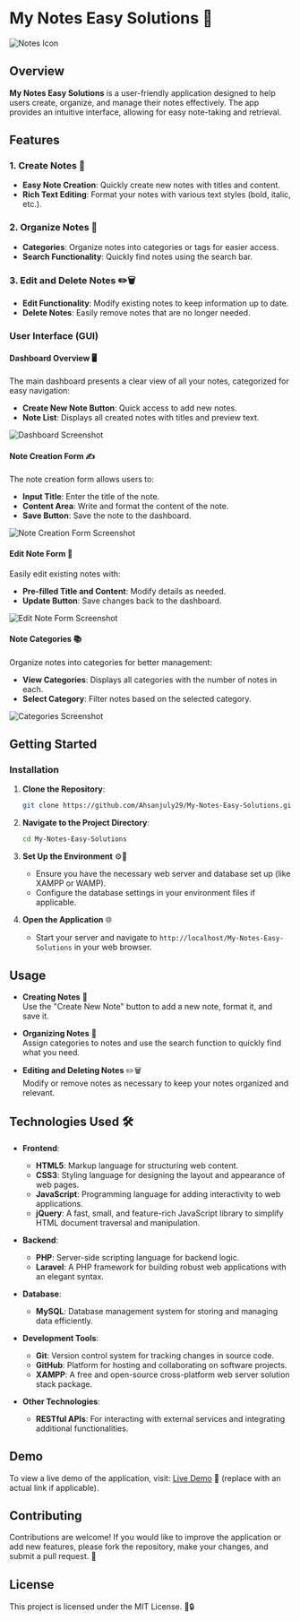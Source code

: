 # My Notes Easy Solutions 📝

![Notes Icon](https://img.icons8.com/ios-filled/100/000000/notebook.png)

## Overview
**My Notes Easy Solutions** is a user-friendly application designed to help users create, organize, and manage their notes effectively. The app provides an intuitive interface, allowing for easy note-taking and retrieval.

## Features

### 1. Create Notes 📝
- **Easy Note Creation**: Quickly create new notes with titles and content.
- **Rich Text Editing**: Format your notes with various text styles (bold, italic, etc.).

### 2. Organize Notes 📂
- **Categories**: Organize notes into categories or tags for easier access.
- **Search Functionality**: Quickly find notes using the search bar.

### 3. Edit and Delete Notes ✏️🗑️
- **Edit Functionality**: Modify existing notes to keep information up to date.
- **Delete Notes**: Easily remove notes that are no longer needed.

### User Interface (GUI)

#### Dashboard Overview 🖥️
The main dashboard presents a clear view of all your notes, categorized for easy navigation:
- **Create New Note Button**: Quick access to add new notes.
- **Note List**: Displays all created notes with titles and preview text.

![Dashboard Screenshot](https://via.placeholder.com/600x300.png?text=Dashboard+Screenshot)

#### Note Creation Form ✍️
The note creation form allows users to:
- **Input Title**: Enter the title of the note.
- **Content Area**: Write and format the content of the note.
- **Save Button**: Save the note to the dashboard.

![Note Creation Form Screenshot](https://via.placeholder.com/600x300.png?text=Note+Creation+Form+Screenshot)

#### Edit Note Form 🔧
Easily edit existing notes with:
- **Pre-filled Title and Content**: Modify details as needed.
- **Update Button**: Save changes back to the dashboard.

![Edit Note Form Screenshot](https://via.placeholder.com/600x300.png?text=Edit+Note+Form+Screenshot)

#### Note Categories 📚
Organize notes into categories for better management:
- **View Categories**: Displays all categories with the number of notes in each.
- **Select Category**: Filter notes based on the selected category.

![Categories Screenshot](https://via.placeholder.com/600x300.png?text=Categories+Screenshot)

## Getting Started

### Installation

1. **Clone the Repository**:
   ```bash
   git clone https://github.com/Ahsanjuly29/My-Notes-Easy-Solutions.git
   ```

2. **Navigate to the Project Directory**:
   ```bash
   cd My-Notes-Easy-Solutions
   ```

3. **Set Up the Environment** ⚙️🔧  
   - Ensure you have the necessary web server and database set up (like XAMPP or WAMP).
   - Configure the database settings in your environment files if applicable.

4. **Open the Application** 🌐  
   - Start your server and navigate to `http://localhost/My-Notes-Easy-Solutions` in your web browser.

## Usage

- **Creating Notes** 📝  
  Use the "Create New Note" button to add a new note, format it, and save it.

- **Organizing Notes** 📂  
  Assign categories to notes and use the search function to quickly find what you need.

- **Editing and Deleting Notes** ✏️🗑️  
  Modify or remove notes as necessary to keep your notes organized and relevant.

## Technologies Used 🛠️

- **Frontend**:
  - **HTML5**: Markup language for structuring web content.
  - **CSS3**: Styling language for designing the layout and appearance of web pages.
  - **JavaScript**: Programming language for adding interactivity to web applications.
  - **jQuery**: A fast, small, and feature-rich JavaScript library to simplify HTML document traversal and manipulation.

- **Backend**:
  - **PHP**: Server-side scripting language for backend logic.
  - **Laravel**: A PHP framework for building robust web applications with an elegant syntax.

- **Database**:
  - **MySQL**: Database management system for storing and managing data efficiently.

- **Development Tools**:
  - **Git**: Version control system for tracking changes in source code.
  - **GitHub**: Platform for hosting and collaborating on software projects.
  - **XAMPP**: A free and open-source cross-platform web server solution stack package.

- **Other Technologies**:
  - **RESTful APIs**: For interacting with external services and integrating additional functionalities.

## Demo
To view a live demo of the application, visit: [Live Demo](https://your-live-demo-link.com) 🌟 (replace with an actual link if applicable).

## Contributing
Contributions are welcome! If you would like to improve the application or add new features, please fork the repository, make your changes, and submit a pull request. 🤝

## License
This project is licensed under the MIT License. 📝🔒
